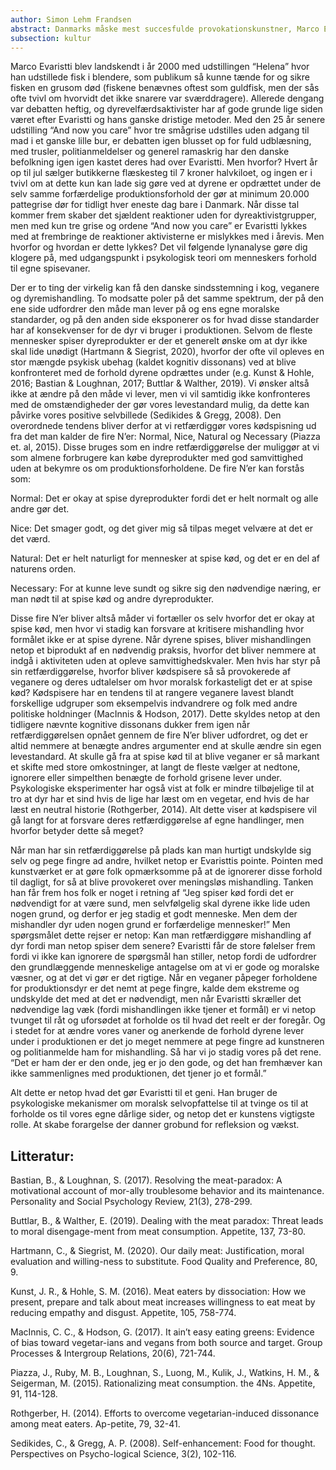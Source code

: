 ```yaml
---
author: Simon Lehm Frandsen
abstract: Danmarks måske mest succesfulde provokationskunstner, Marco Evaristti, er igen lykkedes med at få de danske sind i kog med udstillingen “And now you care”. Udstillingen består af tre smågrise der uden adgang til mad i et meget lille bur bliver fremvist med det formål at sætte fokus på dyrevelfærden i den danske svineproduktion. Følgende er en analyse af hvad der forårsager så voldsomme reaktioner hos den almene forbruger, og hvorfor så mange er rasende, til trods for at de selv spiser konventionelt svinekød.
subsection: kultur
---
```

Marco Evaristti blev landskendt i år 2000 med udstillingen “Helena” hvor han udstillede fisk i blendere, som publikum så kunne tænde for og sikre fisken en grusom død (fiskene benævnes oftest som guldfisk, men der sås ofte tvivl om hvorvidt det ikke snarere var sværddragere). Allerede dengang var debatten heftig, og dyrevelfærdsaktivister har af gode grunde lige siden været efter Evaristti og hans ganske dristige metoder. Med den 25 år senere udstilling “And now you care” hvor tre smågrise udstilles uden adgang til mad i et ganske lille bur, er debatten igen blusset op for fuld udblæsning, med trusler, politianmeldelser og generel ramaskrig har den danske befolkning igen igen kastet deres had over Evaristti. Men hvorfor? Hvert år op til jul sælger butikkerne flæskesteg til 7 kroner halvkiloet, og ingen er i tvivl om at dette kun kan lade sig gøre ved at dyrene er opdrættet under de selv samme forfærdelige produktionsforhold der gør at minimum 20.000 pattegrise dør for tidligt hver eneste dag bare i Danmark. Når disse tal kommer frem skaber det sjældent reaktioner uden for dyreaktivistgrupper, men med kun tre grise og ordene “And now you care” er Evaristti lykkes med at frembringe de reaktioner aktivisterne er mislykkes med i årevis. Men hvorfor og hvordan er dette lykkes? Det vil følgende lynanalyse gøre dig klogere på, med udgangspunkt i psykologisk teori om menneskers forhold til egne spisevaner.


Der er to ting der virkelig kan få den danske sindsstemning i kog, veganere og dyremishandling. To modsatte poler på det samme spektrum, der på den ene side udfordrer den måde man lever på og ens egne moralske standarder, og på den anden side eksponerer os for hvad disse standarder har af konsekvenser for de dyr vi bruger i produktionen. Selvom de fleste mennesker spiser dyreprodukter er der et generelt ønske om at dyr ikke skal lide unødigt (Hartmann & Siegrist, 2020), hvorfor der ofte vil opleves en stor mængde psykisk ubehag (kaldet kognitiv dissonans) ved at blive konfronteret med de forhold dyrene opdrættes under (e.g. Kunst & Hohle, 2016; Bastian & Loughnan, 2017; Buttlar & Walther, 2019). Vi ønsker altså ikke at ændre på den måde vi lever, men vi vil samtidig ikke konfronteres med de omstændigheder der gør vores levestandard mulig, da dette kan påvirke vores positive selvbillede (Sedikides & Gregg, 2008). Den overordnede tendens bliver derfor at vi retfærdiggør vores kødspisning ud fra det man kalder de fire N’er: Normal, Nice, Natural og Necessary (Piazza et. al, 2015). Disse bruges som en indre retfærdiggørelse der muliggør at vi som almene forbrugere kan købe dyreprodukter med god samvittighed uden at bekymre os om produktionsforholdene. De fire N’er kan forstås som:

Normal: Det er okay at spise dyreprodukter fordi det er helt normalt og alle andre gør det.

Nice: Det smager godt, og det giver mig så tilpas meget velvære at det er det værd.

Natural: Det er helt naturligt for mennesker at spise kød, og det er en del af naturens orden.

Necessary: For at kunne leve sundt og sikre sig den nødvendige næring, er man nødt til at spise kød og andre dyreprodukter. 

Disse fire N’er bliver altså måder vi fortæller os selv hvorfor det er okay at spise kød, men hvor vi stadig kan forsvare at kritisere mishandling hvor formålet ikke er at spise dyrene. Når dyrene spises, bliver mishandlingen netop et biprodukt af en nødvendig praksis, hvorfor det bliver nemmere at indgå i aktiviteten uden at opleve samvittighedskvaler. Men hvis har styr på sin retfærdiggørelse, hvorfor bliver kødspisere så så provokerede af veganere og deres udtalelser om hvor moralsk forkasteligt det er at spise kød? Kødspisere har en tendens til at rangere veganere lavest blandt forskellige udgruper som eksempelvis indvandrere og folk med andre politiske holdninger (MacInnis & Hodson, 2017). Dette skyldes netop at den tidligere nævnte kognitive dissonans dukker frem igen når retfærdiggørelsen opnået gennem de fire N’er bliver udfordret, og det er altid nemmere at benægte andres argumenter end at skulle ændre sin egen levestandard. At skulle gå fra at spise kød til at blive veganer er så markant et skifte med store omkostninger, at langt de fleste vælger at nedtone, ignorere eller simpelthen benægte de forhold grisene lever under. Psykologiske eksperimenter har også vist at folk er mindre tilbøjelige til at tro at dyr har et sind hvis de lige har læst om en vegetar, end hvis de har læst en neutral historie (Rothgerber, 2014). Alt dette viser at kødspisere vil gå langt for at forsvare deres retfærdiggørelse af egne handlinger, men hvorfor betyder dette så meget?

Når man har sin retfærdiggørelse på plads kan man hurtigt undskylde sig selv og pege fingre ad andre, hvilket netop er Evaristtis pointe. Pointen med kunstværket er at gøre folk opmærksomme på at de ignorerer disse forhold til dagligt, for så at blive provokeret over meningsløs mishandling. Tanken han får frem hos folk er noget i retning af “Jeg spiser kød fordi det er nødvendigt for at være sund, men selvfølgelig skal dyrene ikke lide uden nogen grund, og derfor er jeg stadig et godt menneske. Men dem der mishandler dyr uden nogen grund er forfærdelige mennesker!” Men spørgsmålet dette rejser er netop: Kan man retfærdiggøre mishandling af dyr fordi man netop spiser dem senere? Evaristti får de store følelser frem fordi vi ikke kan ignorere de spørgsmål han stiller, netop fordi de udfordrer den grundlæggende menneskelige antagelse om at vi er gode og moralske væsner, og at det vi gør er det rigtige. Når en veganer påpeger forholdene for produktionsdyr er det nemt at pege fingre, kalde dem ekstreme og undskylde det med at det er nødvendigt, men når Evaristti skræller det nødvendige lag væk (fordi mishandlingen ikke tjener et formål) er vi netop tvunget til råt og uforsødet at forholde os til hvad det reelt er der foregår. Og i stedet for at ændre vores vaner og anerkende de forhold dyrene lever under i produktionen er det jo meget nemmere at pege fingre ad kunstneren og politianmelde ham for mishandling. Så har vi jo stadig vores på det rene. “Det er ham der er den onde, jeg er jo den gode, og det han fremhæver kan ikke sammenlignes med produktionen, det tjener jo et formål.” 

Alt dette er netop hvad det gør Evaristti til et geni. Han bruger de psykologiske mekanismer om moralsk selvopfattelse til at tvinge os til at forholde os til vores egne dårlige sider, og netop det er kunstens vigtigste rolle. At skabe forargelse der danner grobund for refleksion og vækst.

## Litteratur:

Bastian, B., & Loughnan, S. (2017). Resolving the meat-paradox: A motivational account of mor-ally troublesome behavior and its maintenance. Personality and Social Psychology Review, 21(3), 278-299.

Buttlar, B., & Walther, E. (2019). Dealing with the meat paradox: Threat leads to moral disengage-ment from meat consumption. Appetite, 137, 73-80.

Hartmann, C., & Siegrist, M. (2020). Our daily meat: Justification, moral evaluation and willing-ness to substitute. Food Quality and Preference, 80, 9.

Kunst, J. R., & Hohle, S. M. (2016). Meat eaters by dissociation: How we present, prepare and talk about meat increases willingness to eat meat by reducing empathy and disgust. Appetite, 105, 758-774.

MacInnis, C. C., & Hodson, G. (2017). It ain’t easy eating greens: Evidence of bias toward vegetar-ians and vegans from both source and target. Group Processes & Intergroup Relations, 20(6), 721-744.

Piazza, J., Ruby, M. B., Loughnan, S., Luong, M., Kulik, J., Watkins, H. M., & Seigerman, M. (2015). Rationalizing meat consumption. the 4Ns. Appetite, 91, 114-128.

Rothgerber, H. (2014). Efforts to overcome vegetarian-induced dissonance among meat eaters. Ap-petite, 79, 32-41.

Sedikides, C., & Gregg, A. P. (2008). Self-enhancement: Food for thought. Perspectives on Psycho-logical Science, 3(2), 102-116.

